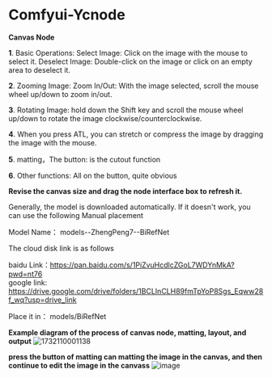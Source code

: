 # Comfyui-Ycnode
**Canvas Node**

**1**. Basic Operations:
Select Image: Click on the image with the mouse to select it.
Deselect Image: Double-click on the image or click on an empty area to deselect it.

**2**. Zooming Image:
Zoom In/Out: With the image selected, scroll the mouse wheel up/down to zoom in/out.

**3**. Rotating Image:
hold down the Shift key and scroll the mouse wheel up/down to rotate the image clockwise/counterclockwise.

**4**. When you press ATL, you can stretch or compress the image by dragging the image with the mouse.

**5**. matting，The button:  is the cutout function

**6**. Other functions:
All on the button, quite obvious

**Revise the canvas size and drag the node interface box to refresh it.**

Generally, the model is downloaded automatically. If it doesn't work, you can use the following
Manual placement

Model Name： models--ZhengPeng7--BiRefNet

The cloud disk link is as follows

baidu Link：https://pan.baidu.com/s/1PiZvuHcdlcZGoL7WDYnMkA?pwd=nt76  
google link: https://drive.google.com/drive/folders/1BCLInCLH89fmTpYoP8Sgs_Eqww28f_wq?usp=drive_link

Place it in： models/BiRefNet

**Example diagram of the process of canvas node, matting, layout, and output**
![1732110001138](https://github.com/user-attachments/assets/372a14a5-8255-4768-9547-d8a6083bb76c)


**press the button of matting can matting the image in the canvas, and then continue to edit the image in the canvass**
![image](https://github.com/user-attachments/assets/faa4156c-e511-4c8c-9165-1a139fb8c894)

